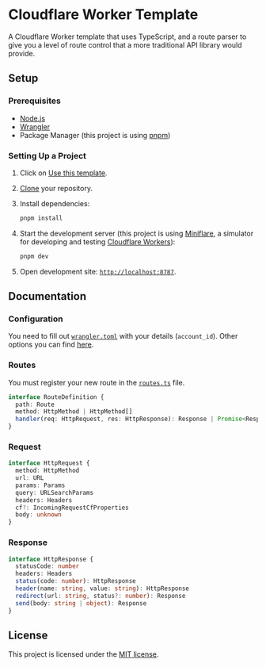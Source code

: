 # Cloudflare Worker Template

A Cloudflare Worker template that uses TypeScript, and a route parser to give you a level of route control that a more traditional API library would provide.

## Setup

### Prerequisites

- [Node.js][node]
- [Wrangler][wrangler]
- Package Manager (this project is using [pnpm][pnpm])

### Setting Up a Project

1. Click on [Use this template][template].
2. [Clone][cloning-a-repo] your repository.
3. Install dependencies:

   ```bash
   pnpm install
   ```

4. Start the development server (this project is using [Miniflare][miniflare], a simulator for developing and testing [Cloudflare Workers][workers]):

   ```bash
   pnpm dev
   ```

5. Open development site: [`http://localhost:8787`](http://localhost:8787).

## Documentation

### Configuration

You need to fill out [`wrangler.toml`](wrangler.toml) with your details (`account_id`). Other options you can find [here][wrangler-configuration].

### Routes

You must register your new route in the [`routes.ts`](src/routes.ts) file.

```ts
interface RouteDefinition {
  path: Route
  method: HttpMethod | HttpMethod[]
  handler(req: HttpRequest, res: HttpResponse): Response | Promise<Response>
}
```

### Request

```ts
interface HttpRequest {
  method: HttpMethod
  url: URL
  params: Params
  query: URLSearchParams
  headers: Headers
  cf?: IncomingRequestCfProperties
  body: unknown
}
```

### Response

```ts
interface HttpResponse {
  statusCode: number
  headers: Headers
  status(code: number): HttpResponse
  header(name: string, value: string): HttpResponse
  redirect(url: string, status?: number): Response
  send(body: string | object): Response
}
```

## License

This project is licensed under the [MIT license](LICENSE).

[node]: https://nodejs.org
[wrangler]: https://developers.cloudflare.com/workers/cli-wrangler/install-update
[pnpm]: https://pnpm.io
[template]: https://github.com/screfy/cf-worker-tempate/generate
[cloning-a-repo]: https://help.github.com/en/articles/cloning-a-repository
[miniflare]: https://miniflare.dev
[workers]: https://workers.cloudflare.com
[wrangler-configuration]: https://developers.cloudflare.com/workers/cli-wrangler/configuration
